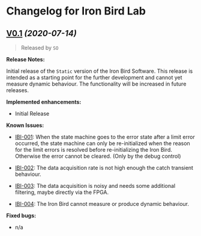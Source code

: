 # Changelog for Iron Bird Lab

## [V0.1](https://gitlab.lrz.de/ga76lut/IronBird_Lab/-/tags/v0.1) *(2020-07-14)*

>Released by `SO`

**Release Notes:**

Initial release of the `Static` version of the Iron Bird Software. This release is intended as a starting point for the further development and cannot yet measure dynamic behaviour. The functionality will be increased in future releases.

**Implemented enhancements:**

- Initial Release

**Known Issues:**

- [IBI-001](https://gitlab.lrz.de/ga76lut/IronBird_Lab/-/issues/1):  When the state machine goes to the error state after a limit error occurred, the state machine can only be re-initialized when the reason for the limit errors is resolved before re-initializing the Iron Bird. Otherwise the error cannot be cleared. (Only by the debug control)

- [IBI-002](https://gitlab.lrz.de/ga76lut/IronBird_Lab/-/issues/2): The data acquisition rate is not high enough the catch transient behaviour.

- [IBI-003](https://gitlab.lrz.de/ga76lut/IronBird_Lab/-/issues/3): The data acquisition is noisy and needs some additional filtering, maybe directly via the FPGA.

- [IBI-004](https://gitlab.lrz.de/ga76lut/IronBird_Lab/-/issues/4): The Iron Bird cannot measure or produce dynamic behaviour.

**Fixed bugs:**

- n/a